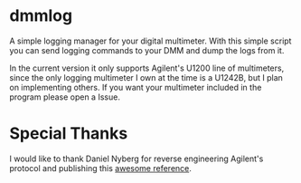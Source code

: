 # dmmlog

A simple logging manager for your digital multimeter. With this simple script you can send logging commands to your DMM and dump the logs from it.

In the current version it only supports Agilent's U1200 line of multimeters, since the only logging multimeter I own at the time is a U1242B, but I plan on implementing others. If you want your multimeter included in the program please open a Issue.


# Special Thanks

I would like to thank Daniel Nyberg for reverse engineering Agilent's protocol and publishing this [awesome reference](http://ufpr.dl.sourceforge.net/project/dmmutils/Protocol%20reference).
